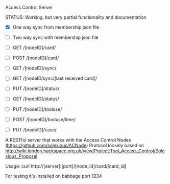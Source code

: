Access Control Server

STATUS: Working, but very partial functionality and documentation

- [X] One way sync from membership json file
- [ ] Two way sync with membership json file
- [ ] GET /[nodeID]/card/
- [ ] POST /[nodeID]/card/
- [ ] GET /[nodeID]/sync/
- [ ] GET /[nodeID/sync/[last received card]/
- [ ] PUT /[nodeID]/status/
- [ ] GET /[nodeID]/status/
- [ ] PUT /[nodeID]/tooluse/
- [ ] POST /[nodeID]/tooluse/time/
- [ ] PUT /[nodeID]/case/


A RESTful server that works with the Access Control Nodes (https://github.com/solexious/ACNode)
Protocol loosely based on http://wiki.london.hackspace.org.uk/view/Project:Tool_Access_Control/Solexious_Proposal

Usage:
curl http://[server]:[port]/[node_id]/card/[card_id]

For testing it's installed on babbage port 1234
